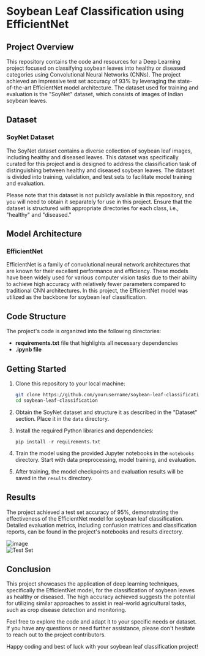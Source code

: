 # Soybean Leaf Classification using EfficientNet

## Project Overview

This repository contains the code and resources for a Deep Learning project focused on classifying soybean leaves into healthy or diseased categories using Convolutional Neural Networks (CNNs). The project achieved an impressive test set accuracy of 93% by leveraging the state-of-the-art EfficientNet model architecture. The dataset used for training and evaluation is the "SoyNet" dataset, which consists of images of Indian soybean leaves.

## Dataset

### SoyNet Dataset

The SoyNet dataset contains a diverse collection of soybean leaf images, including healthy and diseased leaves. This dataset was specifically curated for this project and is designed to address the classification task of distinguishing between healthy and diseased soybean leaves. The dataset is divided into training, validation, and test sets to facilitate model training and evaluation.

Please note that this dataset is not publicly available in this repository, and you will need to obtain it separately for use in this project. Ensure that the dataset is structured with appropriate directories for each class, i.e., "healthy" and "diseased."

## Model Architecture

### EfficientNet

EfficientNet is a family of convolutional neural network architectures that are known for their excellent performance and efficiency. These models have been widely used for various computer vision tasks due to their ability to achieve high accuracy with relatively fewer parameters compared to traditional CNN architectures. In this project, the EfficientNet model was utilized as the backbone for soybean leaf classification.


## Code Structure

The project's code is organized into the following directories:

- **requirements.txt** file that highlights all necessary dependencies
- **.ipynb file**

## Getting Started

1. Clone this repository to your local machine:

   ```bash
   git clone https://github.com/yourusername/soybean-leaf-classification.git
   cd soybean-leaf-classification
   ```

2. Obtain the SoyNet dataset and structure it as described in the "Dataset" section. Place it in the `data` directory.

3. Install the required Python libraries and dependencies:

   ```
   pip install -r requirements.txt
   ```

4. Train the model using the provided Jupyter notebooks in the `notebooks` directory. Start with data preprocessing, model training, and evaluation.

5. After training, the model checkpoints and evaluation results will be saved in the `results` directory.

## Results

The project achieved a test set accuracy of 95%, demonstrating the effectiveness of the EfficientNet model for soybean leaf classification. Detailed evaluation metrics, including confusion matrices and classification reports, can be found in the project's notebooks and results directory.

![image](https://github.com/papichoolo/ProjectArena-ML/assets/63441604/2bb3de23-1fc9-42e9-8f07-4f94b7ecd872)  
![Test Set](https://github.com/papichoolo/ProjectArena-ML/assets/63441604/910c0023-76f2-4cb7-a23b-efcea94db2f4)


## Conclusion

This project showcases the application of deep learning techniques, specifically the EfficientNet model, for the classification of soybean leaves as healthy or diseased. The high accuracy achieved suggests the potential for utilizing similar approaches to assist in real-world agricultural tasks, such as crop disease detection and monitoring.

Feel free to explore the code and adapt it to your specific needs or dataset. If you have any questions or need further assistance, please don't hesitate to reach out to the project contributors.

Happy coding and best of luck with your soybean leaf classification project!
